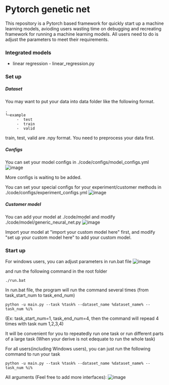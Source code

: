 # Pytorch genetic net

This repository is a Pytorch based framework for quickly start up a machine learning models, avioding users wasting time on debugging and  recreating framework for running a machine learning models. All users need to do is adjust the parameters to meet their requirements. 

### Integrated models

 - linear regression - linear_regression.py

### Set up

##### Dataset
You may want to put your data into data folder like the following format.
```
.
└─example
     -  test
     -  train
     -  valid
```
train, test, valid are .npy format. You need to preprocess your data first.

##### Configs

You can set your model configs in ./code/configs/model_configs.yml
![image](https://user-images.githubusercontent.com/77183284/185770805-931bcce3-392f-4558-b1be-ba7b81dca6d6.png)

More configs is waiting to be added.

You can set your special configs for your experiment/customer methods in ./code/configs/experiment_configs.yml
![image](https://user-images.githubusercontent.com/77183284/185770862-a7711992-f339-4ed0-8235-6512cc7fef4a.png)

##### Customer model

You can add your model at ./code/model and modify ./code/model/generic_neural_net.py
![image](https://user-images.githubusercontent.com/77183284/185771032-2a7bd828-a6c3-4352-ba3e-56aedffc514d.png)

Import your model at "import your custom model here" first, and modify "set up your custom model here" to add your custom model.

### Start up
For windows users, you can adjust parameters in run.bat file
![image](https://user-images.githubusercontent.com/77183284/185751330-0ce9aa02-aeac-4b37-8a7c-85ec32948022.png)

and run the following command in the root folder
```
./run.bat
```

In run.bat file, the program will run the command several times (from task_start_num to task_end_num)
```
python -u main.py --task %task% --dataset_name %dataset_name% --task_num %i%
```
(Ex: task_start_num=1, task_end_num=4, then the command will repead 4 times with task num 1,2,3,4)

It will be convenient for you to repeatedly run one task or run different parts of a large task (When your derive is not edequate to run the whole task)


For all users(including Windows users), you can just run the following command to run your task
```
python -u main.py --task %task% --dataset_name %dataset_name% --task_num %i%
```

All arguments (Feel free to add more interfaces):
![image](https://user-images.githubusercontent.com/77183284/185771322-1511d811-046a-4040-850a-6b617b367e93.png)
